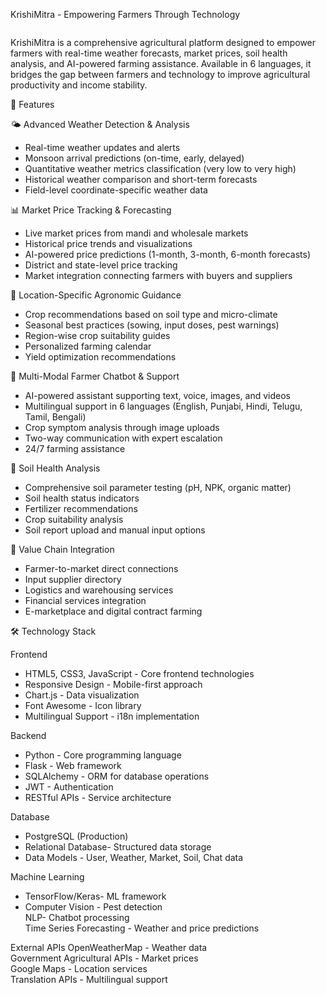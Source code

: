  KrishiMitra - Empowering Farmers Through Technology

![]()

KrishiMitra is a comprehensive agricultural platform designed to empower farmers with real-time weather forecasts, market prices, soil health analysis, and AI-powered farming assistance. Available in 6 languages, it bridges the gap between farmers and technology to improve agricultural productivity and income stability.

🌱 Features

🌤️ Advanced Weather Detection & Analysis
- Real-time weather updates and alerts  
- Monsoon arrival predictions (on-time, early, delayed)  
- Quantitative weather metrics classification (very low to very high)  
- Historical weather comparison and short-term forecasts  
- Field-level coordinate-specific weather data  

 📊 Market Price Tracking & Forecasting
- Live market prices from mandi and wholesale markets  
- Historical price trends and visualizations  
- AI-powered price predictions (1-month, 3-month, 6-month forecasts)  
- District and state-level price tracking  
- Market integration connecting farmers with buyers and suppliers  

🌾 Location-Specific Agronomic Guidance
- Crop recommendations based on soil type and micro-climate  
- Seasonal best practices (sowing, input doses, pest warnings)  
- Region-wise crop suitability guides  
- Personalized farming calendar  
- Yield optimization recommendations  

 🤖 Multi-Modal Farmer Chatbot & Support
- AI-powered assistant supporting text, voice, images, and videos  
- Multilingual support in 6 languages (English, Punjabi, Hindi, Telugu, Tamil, Bengali)  
- Crop symptom analysis through image uploads  
- Two-way communication with expert escalation  
- 24/7 farming assistance  

 🧪 Soil Health Analysis
- Comprehensive soil parameter testing (pH, NPK, organic matter)  
- Soil health status indicators  
- Fertilizer recommendations  
- Crop suitability analysis  
- Soil report upload and manual input options  

 🔗 Value Chain Integration
- Farmer-to-market direct connections  
- Input supplier directory  
- Logistics and warehousing services  
- Financial services integration  
- E-marketplace and digital contract farming  

🛠️ Technology Stack

Frontend
- HTML5, CSS3, JavaScript - Core frontend technologies  
- Responsive Design - Mobile-first approach  
- Chart.js - Data visualization  
- Font Awesome - Icon library  
- Multilingual Support - i18n implementation  

 Backend
- Python - Core programming language  
- Flask - Web framework  
- SQLAlchemy - ORM for database operations  
- JWT - Authentication  
- RESTful APIs - Service architecture  

Database
- PostgreSQL (Production)  
- Relational Database- Structured data storage  
- Data Models - User, Weather, Market, Soil, Chat data  

Machine Learning
- TensorFlow/Keras- ML framework  
- Computer Vision - Pest detection  
  NLP- Chatbot processing  
  Time Series Forecasting - Weather and price predictions  

External APIs
OpenWeatherMap - Weather data  
Government Agricultural APIs - Market prices  
Google Maps - Location services  
Translation APIs - Multilingual support  
